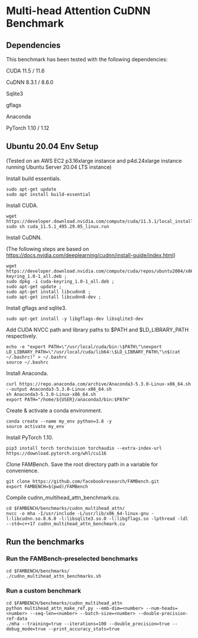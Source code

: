 # Multi-head Attention CuDNN Benchmark

## Dependencies

This benchmark has been tested with the following dependencies:

CUDA 11.5 / 11.6

CuDNN 8.3.1 / 8.6.0

Sqlite3

gflags

Anaconda

PyTorch 1.10 / 1.12

## Ubuntu 20.04 Env Setup

(Tested on an AWS EC2 p3.16xlarge instance and p4d.24xlarge instance running Ubuntu Server 20.04 LTS instance)

Install build essentials.

```
sudo apt-get update
sudo apt install build-essential
```

Install CUDA.

```
wget https://developer.download.nvidia.com/compute/cuda/11.5.1/local_installers/cuda_11.5.1_495.29.05_linux.run
sudo sh cuda_11.5.1_495.29.05_linux.run
```

Install CuDNN.

(The following steps are based on https://docs.nvidia.com/deeplearning/cudnn/install-guide/index.html)
```
wget https://developer.download.nvidia.com/compute/cuda/repos/ubuntu2004/x86_64/cuda-keyring_1.0-1_all.deb ;
sudo dpkg -i cuda-keyring_1.0-1_all.deb ;
sudo apt-get update ;
sudo apt-get install libcudnn8 ;
sudo apt-get install libcudnn8-dev ;
```

Install gflags and sqlite3.

```
sudo apt-get install -y libgflags-dev libsqlite3-dev
```

Add CUDA NVCC path and library paths to $PATH and $LD_LIBRARY_PATH respectively.

```
echo -e "export PATH=\"/usr/local/cuda/bin:\$PATH\"\nexport LD_LIBRARY_PATH=\"/usr/local/cuda/lib64:\$LD_LIBRARY_PATH\"\n$(cat ~/.bashrc)" > ~/.bashrc
source ~/.bashrc
```

Install Anaconda.

```
curl https://repo.anaconda.com/archive/Anaconda3-5.3.0-Linux-x86_64.sh --output Anaconda3-5.3.0-Linux-x86_64.sh
sh Anaconda3-5.3.0-Linux-x86_64.sh
export PATH="/home/${USER}/anaconda3/bin:$PATH"
```

Create & activate a conda environment.

```
conda create --name my_env python=3.8 -y
source activate my_env
```

Install PyTorch 1.10.

```
pip3 install torch torchvision torchaudio --extra-index-url https://download.pytorch.org/whl/cu116
```

Clone FAMBench. Save the root directory path in a variable for convenience.

```
git clone https://github.com/facebookresearch/FAMBench.git
export FAMBENCH=$(pwd)/FAMBench
```

Compile cudnn_multihead_attn_benchmark.cu.

```
cd $FAMBENCH/benchmarks/cudnn_multihead_attn/
nvcc -o mha -I/usr/include -L/usr/lib/x86_64-linux-gnu -l:libcudnn.so.8.6.0 -l:libsqlite3.so.0 -l:libgflags.so -lpthread -ldl --std=c++17 cudnn_multihead_attn_benchmark.cu
```

## Run the benchmarks

### Run the FAMBench-preselected benchmarks

```
cd $FAMBENCH/benchmarks/
./cudnn_multihead_attn_benchmarks.sh
```

### Run a custom benchmark

```
cd $FAMBENCH/benchmarks/cudnn_multihead_attn
python multihead_attn_make_ref.py --emb-dim=<number> --num-heads=<number> --seq-len=<number> --batch-size=<number> --double-precision-ref-data
./mha --training=true --iterations=100 --double_precision=true --debug_mode=true --print_accuracy_stats=true
```
